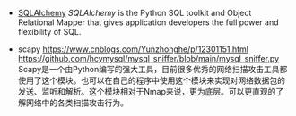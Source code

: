 - [SQLAlchemy](https://sqlalchemy.org/)
_SQLAlchemy_ is the Python SQL toolkit and Object Relational Mapper that gives application developers the full power and flexibility of SQL.

- scapy
https://www.cnblogs.com/Yunzhonghe/p/12301151.html
https://github.com/hcymysql/mysql_sniffer/blob/main/mysql_sniffer.py
Scapy是一个由Python编写的强大工具，目前很多优秀的网络扫描攻击工具都使用了这个模块。也可以在自己的程序中使用这个模块来实现对网络数据包的发送、监听和解析。这个模块相对于Nmap来说，更为底层。可以更直观的了解网络中的各类扫描攻击行为。
